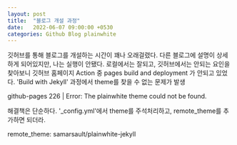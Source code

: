 ```yaml
---
layout: post
title:  "블로그 개설 과정"
date:   2022-06-07 09:00:00 +0530
categories: Github Blog plainwhite
---
```

깃허브를 통해 블로그를 개설하는 시간이 꽤나 오래걸렸다.
다른 블로그에 설명이 상세하게 되어있지만, 나는 실행이 안됐다.
로컬에서는 잘되고, 깃허브에서는 안되는 요인을 찾아보니 깃허브 홈페이지 Action 중 pages build and deployment 가 안되고 있었다.
'Build with Jekyll' 과정에서 theme를 찾을 수 없는 문제가 발생

github-pages 226 | Error:  The plainwhite theme could not be found.

해결책은 단순하다. '_config.yml'에서 theme를 주석처리하고, remote_theme를 추가하면 되더라.

remote_theme: samarsault/plainwhite-jekyll
